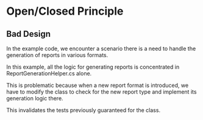 # Open/Closed Principle

## Bad Design
In the example code, we encounter a scenario there is a need to handle the generation of reports in various formats.

In this example, all the logic for generating reports is concentrated in ReportGenerationHelper.cs alone. 

This is problematic because when a new report format is introduced, we have to modify the class to check for the new report type and implement its generation logic there. 

This invalidates the tests previously guaranteed for the class.
